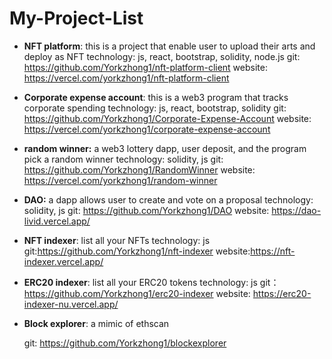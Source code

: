 # My-Project-List

 - **NFT platform**: this is a project that enable user to upload their arts and deploy as NFT
    technology: js, react, bootstrap, solidity, node.js
    git: https://github.com/Yorkzhong1/nft-platform-client
    website: https://vercel.com/yorkzhong1/nft-platform-client
    
 - **Corporate expense account**: this is a web3 program that tracks corporate spending
    technology: js, react, bootstrap, solidity
    git: https://github.com/Yorkzhong1/Corporate-Expense-Account
    website: https://vercel.com/yorkzhong1/corporate-expense-account
        

    
 - **random winner:** a web3 lottery dapp, user deposit, and the program pick a random winner
    technology: solidity, js
    git: https://github.com/Yorkzhong1/RandomWinner
    website: https://vercel.com/yorkzhong1/random-winner
    
    
  - **DAO:** a dapp allows user to create and vote on a proposal
    technology: solidity, js
    git: https://github.com/Yorkzhong1/DAO
    website: https://dao-livid.vercel.app/
    
  - **NFT indexer**: list all your NFTs
    technology: js
    git:https://github.com/Yorkzhong1/nft-indexer
    website:https://nft-indexer.vercel.app/

  - **ERC20 indexer**: list all your ERC20 tokens
    technology: js
    git： https://github.com/Yorkzhong1/erc20-indexer
    website: https://erc20-indexer-nu.vercel.app/


  - **Block explorer**: a mimic of ethscan
    
    git: https://github.com/Yorkzhong1/blockexplorer
